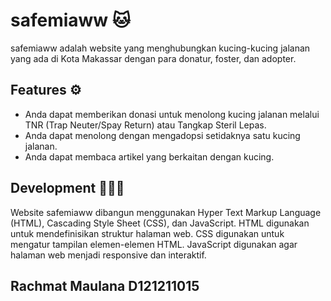 # safemiaww 🐱

safemiaww adalah website yang menghubungkan kucing-kucing jalanan yang ada di Kota Makassar dengan para donatur, foster, dan adopter.

## Features ⚙️

- Anda dapat memberikan donasi untuk menolong kucing jalanan melalui TNR (Trap Neuter/Spay Return) atau Tangkap Steril Lepas.
- Anda dapat menolong dengan mengadopsi setidaknya satu kucing jalanan.
- Anda dapat membaca artikel yang berkaitan dengan kucing.

## Development 👨🏻‍💻
Website safemiaww dibangun menggunakan Hyper Text Markup Language (HTML), Cascading Style Sheet (CSS), dan JavaScript. HTML digunakan untuk mendefinisikan struktur halaman web. CSS digunakan untuk mengatur tampilan elemen-elemen HTML. JavaScript digunakan agar halaman web menjadi responsive dan interaktif.

## Rachmat Maulana D121211015
